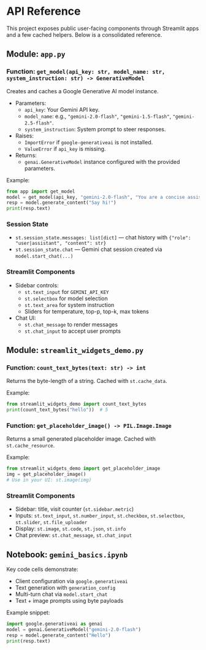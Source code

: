 # API Reference

This project exposes public user-facing components through Streamlit apps and a few cached helpers. Below is a consolidated reference.

## Module: `app.py`

### Function: `get_model(api_key: str, model_name: str, system_instruction: str) -> GenerativeModel`
Creates and caches a Google Generative AI model instance.

- Parameters:
  - `api_key`: Your Gemini API key.
  - `model_name`: e.g., `"gemini-2.0-flash"`, `"gemini-1.5-flash"`, `"gemini-2.5-flash"`.
  - `system_instruction`: System prompt to steer responses.
- Raises:
  - `ImportError` if `google-generativeai` is not installed.
  - `ValueError` if `api_key` is missing.
- Returns:
  - `genai.GenerativeModel` instance configured with the provided parameters.

Example:
```python
from app import get_model
model = get_model(api_key, "gemini-2.0-flash", "You are a concise assistant.")
resp = model.generate_content("Say hi!")
print(resp.text)
```

### Session State
- `st.session_state.messages: list[dict]` — chat history with `{"role": "user|assistant", "content": str}`
- `st.session_state.chat` — Gemini chat session created via `model.start_chat(...)`

### Streamlit Components
- Sidebar controls:
  - `st.text_input` for `GEMINI_API_KEY`
  - `st.selectbox` for model selection
  - `st.text_area` for system instruction
  - Sliders for temperature, top-p, top-k, max tokens
- Chat UI:
  - `st.chat_message` to render messages
  - `st.chat_input` to accept user prompts

## Module: `streamlit_widgets_demo.py`

### Function: `count_text_bytes(text: str) -> int`
Returns the byte-length of a string. Cached with `st.cache_data`.

Example:
```python
from streamlit_widgets_demo import count_text_bytes
print(count_text_bytes("hello"))  # 5
```

### Function: `get_placeholder_image() -> PIL.Image.Image`
Returns a small generated placeholder image. Cached with `st.cache_resource`.

Example:
```python
from streamlit_widgets_demo import get_placeholder_image
img = get_placeholder_image()
# Use in your UI: st.image(img)
```

### Streamlit Components
- Sidebar: title, visit counter (`st.sidebar.metric`)
- Inputs: `st.text_input`, `st.number_input`, `st.checkbox`, `st.selectbox`, `st.slider`, `st.file_uploader`
- Display: `st.image`, `st.code`, `st.json`, `st.info`
- Chat preview: `st.chat_message`, `st.chat_input`

## Notebook: `gemini_basics.ipynb`
Key code cells demonstrate:
- Client configuration via `google.generativeai`
- Text generation with `generation_config`
- Multi-turn chat via `model.start_chat`
- Text + image prompts using byte payloads

Example snippet:
```python
import google.generativeai as genai
model = genai.GenerativeModel("gemini-2.0-flash")
resp = model.generate_content("Hello")
print(resp.text)
```